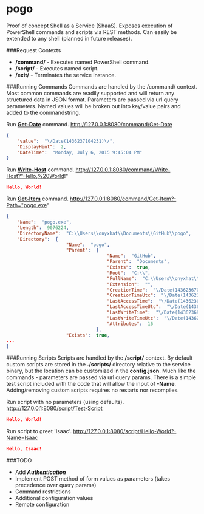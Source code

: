 pogo
====
Proof of concept Shell as a Service (ShaaS). Exposes execution of PowerShell commands and scripts via REST methods. Can easily be extended to any shell (planned in future releases).

###Request Contexts
* __/command/__ - Executes named PowerShell command.
* __/script/__ - Executes named script.
* __/exit/__ - Terminates the service instance.

###Running Commands
Commands are handled by the /command/ context. Most common commands are readily supported and will return any structured data in JSON format. Parameters are passed via url query parameters. Named values will be broken out into key/value pairs and added to the commandstring.

Run __[Get-Date](https://technet.microsoft.com/en-us/library/hh849887.aspx)__ command.
    http://127.0.0.1:8080/command/Get-Date
```json
{
    "value":  "\/Date(1436237104231)\/",
    "DisplayHint":  2,
    "DateTime":  "Monday, July 6, 2015 9:45:04 PM"
}
```

Run __[Write-Host](https://technet.microsoft.com/en-us/library/ee177031.aspx)__ command.
    http://127.0.0.1:8080/command/Write-Host?"Hello,%20World!"
```json
Hello, World!
```

Run __[Get-Item](https://technet.microsoft.com/en-us/library/hh849788.aspx)__ command.
    http://127.0.0.1:8080/command/Get-Item?-Path="pogo.exe"
```json
{
    "Name":  "pogo.exe",
    "Length":  9076224,
    "DirectoryName":  "C:\\Users\\onyxhat\\Documents\\GitHub\\pogo",
    "Directory":  {
                      "Name":  "pogo",
                      "Parent":  {
                                     "Name":  "GitHub",
                                     "Parent":  "Documents",
                                     "Exists":  true,
                                     "Root":  "C:\\",
                                     "FullName":  "C:\\Users\\onyxhat\\Documents\\GitHub",
                                     "Extension":  "",
                                     "CreationTime":  "\/Date(1436236701491)\/",
                                     "CreationTimeUtc":  "\/Date(1436236701491)\/",
                                     "LastAccessTime":  "\/Date(1436236829685)\/",
                                     "LastAccessTimeUtc":  "\/Date(1436236829685)\/",
                                     "LastWriteTime":  "\/Date(1436236829685)\/",
                                     "LastWriteTimeUtc":  "\/Date(1436236829685)\/",
                                     "Attributes":  16
                                 },
                      "Exists":  true,
...
}
```

###Running Scripts
Scripts are handled by the __/script/__ context. By default custom scripts are stored in the __./scripts/__ directory relative to the service binary, but the location can be customized in the __config.json__. Much like the commands - parameters are passed via url query params. There is a simple test script included with the code that will allow the input of __-Name__. Adding/removing custom scripts requires no restarts nor recompiles.

Run script with no parameters (using defaults).
    http://127.0.0.1:8080/script/Test-Script
```json
Hello, World!
```

Run script to greet 'Isaac'.
    http://127.0.0.1:8080/script/Hello-World?-Name=Isaac
```json
Hello, Isaac!
```

###TODO
* Add ___Authentication___
* Implement POST method of form values as parameters (takes precedence over query params)
* Command restrictions
* Additional configuration values
* Remote configuration
